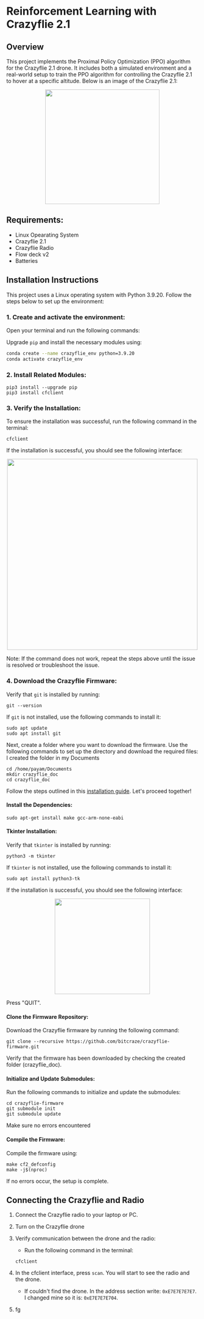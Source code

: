 # Reinforcement Learning with Crazyflie 2.1

## Overview 

This project implements the Proximal Policy Optimization (PPO) algorithm for the Crazyflie 2.1 drone. It includes both a simulated environment and a real-world setup to train the PPO algorithm for controlling the Crazyflie 2.1 to hover at a specific altitude. Below is an image of the Crazyflie 2.1:

<p align="center">
  <img src="https://github.com/user-attachments/assets/e15c1612-ea9d-4a60-ac8f-029d1f8b9d1a" align="center" width="300">
</p>

## Requirements:

- Linux Opearating System
- Crazyflie 2.1
- Crazyflie Radio
- Flow deck v2
- Batteries

## Installation Instructions

This project uses a Linux operating system with Python 3.9.20. Follow the steps below to set up the environment:

### 1. Create and activate the environment:

Open your terminal and run the following commands:

Upgrade ```pip``` and install the necessary modules using:

  ```bash
  conda create --name crazyflie_env python=3.9.20
  conda activate crazyflie_env

  ```

### 2. Install Related Modules:

  ```
  pip3 install --upgrade pip
  pip3 install cfclient
  ```

### 3. Verify the Installation:

  To ensure the installation was successful, run the following command in the terminal:
  
  ```
  cfclient
  ```

  If the installation is successful, you should see the following interface:
  
  <p align="center">
    <img src="https://github.com/user-attachments/assets/9d2658ad-227c-4f8a-993d-25e5ca59db67" align="center" width="500">
  </p>

  Note: If the command does not work, repeat the steps above until the issue is resolved or troubleshoot the issue.

  ### 4. Download the Crazyflie Firmware:

   Verify that ```git``` is installed by running:

  ```
  git --version
  ```

  If ```git``` is not installed, use the following commands to install it:

  ```
  sudo apt update
  sudo apt install git
  ```

  Next, create a folder where you want to download the firmware. Use the following commands to set up the directory and download the required files:
  I created the folder in my Documents

  ```
  cd /home/payam/Documents
  mkdir crazyflie_doc
  cd crazyflie_doc
  ```

  Follow the steps outlined in this [installation guide](https://github.com/bitcraze/crazyflie-firmware/blob/master/docs/building-and-flashing/build.md). Let's proceed together!

  #### Install the Dependencies:
  
  ```
  sudo apt-get install make gcc-arm-none-eabi
  ```

  #### Tkinter Installation:

Verify that ```tkinter``` is installed by running:

  ```
  python3 -m tkinter
  ```

  If ```tkinter``` is not installed, use the following commands to install it:

  ```
  sudo apt install python3-tk
  ```

  If the installation is successful, you should see the following interface:

  <p align="center">
    <img src="https://github.com/user-attachments/assets/e590f081-c63b-4665-8b51-2dfb0ffb7a84" align="center" width="250">
  </p>

  Press "QUIT".

  #### Clone the Firmware Repository:

  Download the Crazyflie firmware by running the following command:

  ```
  git clone --recursive https://github.com/bitcraze/crazyflie-firmware.git
  ```

  Verify that the firmware has been downloaded by checking the created folder (crazyflie_doc).

  #### Initialize and Update Submodules:

  Run the following commands to initialize and update the submodules:

  ```
  cd crazyflie-firmware
  git submodule init
  git submodule update
  ```

  Make sure no errors encountered

  #### Compile the Firmware:

  Compile the firmware using:

  ```
  make cf2_defconfig
  make -j$(nproc)
  ```

  If no errors occur, the setup is complete.
  
  ## Connecting the Crazyflie and Radio

  1. Connect the Crazyflie radio to your laptop or PC.
  2. Turn on the Crazyflie drone
  3. Verify communication between the drone and the radio:
     - Run the following command in the terminal:
     
      ```
      cfclient
      ```
  4. In the cfclient interface, press ```scan```. You will start to see the radio and the drone.
     - If couldn't find the drone. In the address section write: ```0xE7E7E7E7E7```. I changed mine so it is: ```0xE7E7E7E704```.
  5. fg
     



 
